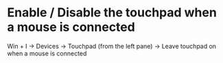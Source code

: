 # Enable / Disable the touchpad when a mouse is connected
Win + I → Devices → Touchpad (from the left pane) → Leave touchpad on when a mouse is connected